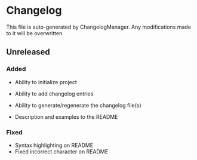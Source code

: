 # Changelog

This file is auto-generated by ChangelogManager. Any modifications made to it will be overwritten


## Unreleased

### Added

- Ability to initialize project
- Ability to add changelog entries
- Ability to generate/regenerate the changelog file(s)

- Description and examples to the README

### Fixed

- Syntax highlighting on README
- Fixed incorrect character on README
